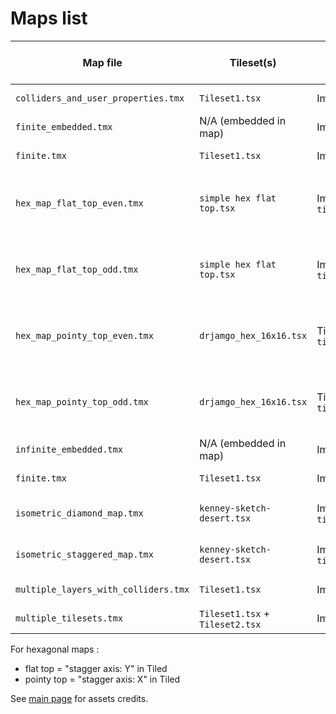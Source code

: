 # Maps list

| Map file | Tileset(s) | Asset(s) | Map type | Objects in map ? |
|----------|------------|----------|----------|------------------|
| `colliders_and_user_properties.tmx` | `Tileset1.tsx` | Images collection in `tiles/` | Finite orthogonal | Yes |
| `finite_embedded.tmx` | N/A (embedded in map) | Images collection in `tiles/` | Finite orthogonal | No |
| `finite.tmx` | `Tileset1.tsx` | Images collection in `tiles/` | Finite orthogonal | No |
| `hex_map_flat_top_even.tmx` | `simple hex flat top.tsx` | Images collection in `tiles/simple hex flat top/` | Finite hexagonal flat top (even index) | Yes |
| `hex_map_flat_top_odd.tmx` | `simple hex flat top.tsx` | Images collection in `tiles/simple hex flat top/` | Finite hexagonal flat top (odd index) | Yes |
| `hex_map_pointy_top_even.tmx` | `drjamgo_hex_16x16.tsx` | Tileset image in `tiles/drjamgo_hex_16x16.png` | Finite hexagonal pointy top (even index) | Yes |
| `hex_map_pointy_top_odd.tmx` | `drjamgo_hex_16x16.tsx` | Tileset image in `tiles/drjamgo_hex_16x16.png` | Finite hexagonal pointy top (odd index) | Yes |
| `infinite_embedded.tmx` | N/A (embedded in map) | Images collection in `tiles/` | Infinite orthogonal | No |
| `finite.tmx` | `Tileset1.tsx` | Images collection in `tiles/` | Infinite orthogonal | No |
| `isometric_diamond_map.tmx` | `kenney-sketch-desert.tsx` | Images collection in `tiles/kenney-sketch-desert/` | Finite diamond isometric | Yes |
| `isometric_staggered_map.tmx` | `kenney-sketch-desert.tsx` | Images collection in `tiles/kenney-sketch-desert/` | Finite staggered isometric | Yes |
| `multiple_layers_with_colliders.tmx` | `Tileset1.tsx` | Images collection in `tiles/` | Finite orthogonal | Yes |
| `multiple_tilesets.tmx` | `Tileset1.tsx` + `Tileset2.tsx` | Images collection in `tiles/` | Finite orthogonal | Yes |

For hexagonal maps :

- flat top = "stagger axis: Y" in Tiled
- pointy top = "stagger axis: X" in Tiled

See [main page](../README.md) for assets credits.
